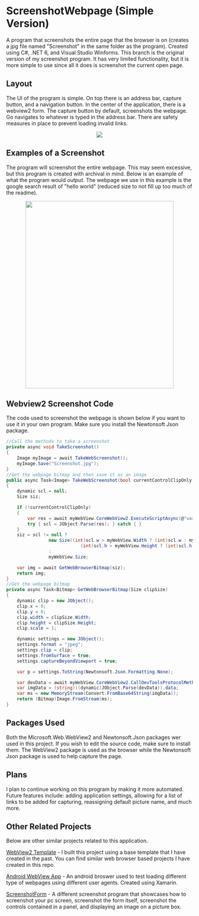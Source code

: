# ScreenshotWebpage (Simple Version)
A program that screenshots the entire page that the browser is on (creates a jpg file named "Screenshot" in the same folder as the program). Created using C#, .NET 6, and Visual Studio Winforms. This branch is the original version of my screenshot program. It has very limited functionality, but it is more simple to use since all it does is screenshot the current open page.

**Layout**
------------
The UI of the program is simple. On top there is an address bar, capture button, and a navigation button. In the center of the application, there is a webview2 form. The capture button by default, screenshots the webpage. Go navigates to whatever is typed in the address bar. There are safety measures in place to prevent loading invalid links.

<p align="center">
<img src="https://user-images.githubusercontent.com/100814612/167742602-0a5c3960-41d6-4dc9-9b41-a0a8a8897ff8.png"><img>
</p>

**Examples of a Screenshot**
------------
The program will screenshot the entire webpage. This may seem excessive, but this program is created with archival in mind. Below is an example of what the program would output. The webpage we use in this example is the google search result of "hello world" (reduced size to not fill up too much of the readme).

<p align="center">
<img src="https://user-images.githubusercontent.com/100814612/167742872-7c91bec3-e4ce-4025-8ac9-457a0344c88a.jpg" width="400" height="506"><img>
</p>

**Webview2 Screenshot Code**
-------------------------
The code used to screenshot the webpage is shown below if you want to use it in your own program. Make sure you install the Newtonsoft Json package.

```csharp
//Call the methods to take a screenshot
private async void TakeScreenshot()
{
    Image myImage = await TakeWebScreenshot();
    myImage.Save("Screenshot.jpg");
}
//Get the webpage bitmap and then save it as an image
public async Task<Image> TakeWebScreenshot(bool currentControlClipOnly = false)
{
    dynamic scl = null;
    Size siz;

    if (!currentControlClipOnly)
    {
        var res = await myWebView.CoreWebView2.ExecuteScriptAsync(@"var v = {""w"":document.body.scrollWidth, ""h"":document.body.scrollHeight}; v;");
        try { scl = JObject.Parse(res); } catch { }
    }
    siz = scl != null ?
                new Size((int)scl.w > myWebView.Width ? (int)scl.w : myWebView.Width,
                            (int)scl.h > myWebView.Height ? (int)scl.h : myWebView.Height)
                :
                myWebView.Size;

    var img = await GetWebBrowserBitmap(siz);
    return img;
}
//Get the webpage bitmap
private async Task<Bitmap> GetWebBrowserBitmap(Size clipSize)
{
    dynamic clip = new JObject();
    clip.x = 0;
    clip.y = 0;
    clip.width = clipSize.Width;
    clip.height = clipSize.Height;
    clip.scale = 1;

    dynamic settings = new JObject();
    settings.format = "jpeg";
    settings.clip = clip;
    settings.fromSurface = true;
    settings.captureBeyondViewport = true;

    var p = settings.ToString(Newtonsoft.Json.Formatting.None);

    var devData = await myWebView.CoreWebView2.CallDevToolsProtocolMethodAsync("Page.captureScreenshot", p);
    var imgData = (string)((dynamic)JObject.Parse(devData)).data;
    var ms = new MemoryStream(Convert.FromBase64String(imgData));
    return (Bitmap)Image.FromStream(ms);
}
```

**Packages Used**
------------------
Both the Microsoft.Web.WebView2 and Newtonsoft.Json packages wer used in this project. If you wish to edit the source code, make sure to install them. The WebView2 package is used as the browser while the Newtonsoft Json package is used to help capture the page.

**Plans**
---------------
I plan to continue working on this program by making it more automated. Future features include: adding application settings, allowing for a list of links to be added for capturing, reassigning default picture name, and much more.

**Other Related Projects**
-----------------------
Below are other similar projects related to this application.

[WebView2 Template](https://github.com/Kttra/webView2Template) - I built this project using a base template that I have created in the past. You can find similar web browser based projects I have created in this repo.

[Android WebView App](https://github.com/Kttra/webViewXAM-Android) - An android broswer used to test loading different type of webpages using different user agents. Created using Xamarin.

[ScreenshotForm](https://github.com/Kttra/ScreenshotForm) - A different screenshot program that showcases how to screenshot your pc screen, screenshot the form itself, screenshot the controls contained in a panel, and displaying an image on a picture box.
